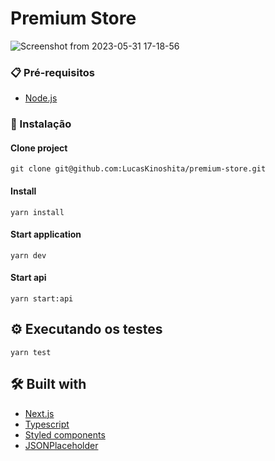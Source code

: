 # Premium Store

![Screenshot from 2023-05-31 17-18-56](https://github.com/LucasKinoshita/premium-store/assets/23041164/55dc94b7-38c5-427a-9967-c15611a20abf)

### 📋 Pré-requisitos

- [Node.js](https://nodejs.org/)

### 🔧 Instalação

#### Clone project
```
git clone git@github.com:LucasKinoshita/premium-store.git
```

#### Install
```
yarn install
```

#### Start application
```
yarn dev
```

#### Start api
```
yarn start:api
```

## ⚙️ Executando os testes

```
yarn test
```

## 🛠 Built with

* [Next.js](https://nextjs.org/)
* [Typescript](https://www.typescriptlang.org/)
* [Styled components](https://styled-components.com/)
* [JSONPlaceholder](https://jsonplaceholder.typicode.com/)

